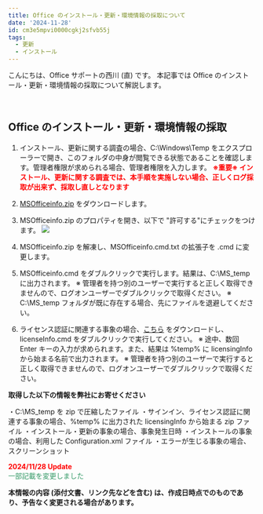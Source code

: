 ```yaml
---
title: Office のインストール・更新・環境情報の採取について
date: '2024-11-28'
id: cm3e5mpvi0000cgkj2sfvb55j
tags:
  - 更新
  - インストール
---
```


こんにちは、Office サポートの西川 (直) です。 
本記事では Office のインストール・更新・環境情報の採取について解説します。

<br>

Office のインストール・更新・環境情報の採取
--
1. インストール、更新に関する調査の場合、C:\Windows\Temp をエクスプローラーで開き、このフォルダの中身が閲覧できる状態であることを確認します。管理者権限が求められる場合、管理者権限を入力します。 <span style="color:#ff0000">**※重要※ インストール、更新に関する調査では、本手順を実施しない場合、正しくログ採取が出来ず、採取し直しとなります**</span>


2. [MSOfficeinfo.zip](MSOfficeinfo_v1.9.zip) をダウンロードします。

3. MSOfficeinfo.zip のプロパティを開き、以下で "許可する"にチェックをつけます。
![](image1.png)
4. MSOfficeinfo.zip を解凍し、MSOfficeinfo.cmd.txt の拡張子を .cmd に変更します。

5. MSOfficeinfo.cmd をダブルクリックで実行します。結果は、C:\MS_temp に出力されます。
※ 管理者を持つ別のユーザーで実行すると正しく取得できませんので、ログオンユーザーでダブルクリックで取得ください。
※ C:\MS_temp フォルダが既に存在する場合、先にファイルを退避してください。

6. ライセンス認証に関連する事象の場合、[こちら](https://www.microsoft.com/en-us/download/details.aspx?id=55948) をダウンロードし、licenseInfo.cmd をダブルクリックで実行してください。
※ 途中、数回 Enter キーの入力が求められます。また、結果は %temp% に licensingInfo から始まる名前で出力されます。
※ 管理者を持つ別のユーザーで実行すると正しく取得できませんので、ログオンユーザーでダブルクリックで取得ください。


**取得した以下の情報を弊社にお寄せください**

・C:\MS_temp を zip で圧縮したファイル
・サインイン、ライセンス認証に関連する事象の場合、%temp% に出力された licensingInfo から始まる zip ファイル
・インストール・更新の事象の場合、事象発生日時
・インストールの事象の場合、利用した Configuration.xml ファイル
・エラーが生じる事象の場合、スクリーンショット
<br>

<span style="color:#ff0000">**2024/11/28  Update**</span>  
<span style="color:#339966">一部記載を変更しました</span>

**本情報の内容 (添付文書、リンク先などを含む) は、作成日時点でのものであり、予告なく変更される場合があります。**